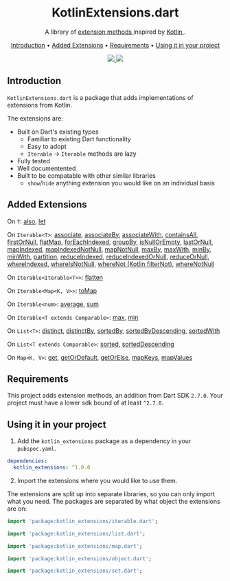 <h1 align="center">
KotlinExtensions.dart
</h1>

<p align="center">
  A library of <a href='https://dart.dev/guides/language/extension-methods'> extension methods </a> inspired by <a href="https://kotlinlang.org/"> Kotlin </a>.
</p>

<p align="center">
  <a href="#introduction">Introduction</a> •
  <a href="#added-extensions">Added Extensions</a> •
  <a href="#requirements">Requirements</a> •
  <a href="#using-it-in-your-project">Using it in your project</a>
</p>

<p align="center">
  <a href="https://travis-ci.com/DanielChurch/KtXt.dart">
    <img src="https://travis-ci.com/DanielChurch/KtXt.dart.svg?branch=master">
  </a>
  <a href="https://codecov.io/gh/DanielChurch/KtXt.dart">
      <img src="https://codecov.io/gh/DanielChurch/KtXt.dart/branch/master/graph/badge.svg">
  </a>
</p>

## Introduction

`KotlinExtensions.dart` is a package that adds implementations of extensions from Kotlin.

The extensions are:
  - Built on Dart's existing types
    - Familiar to existing Dart functionality
    - Easy to adopt
    - `Iterable` -> `Iterable` methods are lazy
  - Fully tested
  - Well documentented
  - Built to be compatable with other similar libraries
    - `show`/`hide` anything extension you would like on an individual basis

## Added Extensions

On `T`: [also](doc/object.md#also), [let](doc/object.md#let)

On `Iterable<T>`: [associate](doc/iterable.md#associate), [associateBy](doc/iterable.md#associateBy), [associateWith](doc/iterable.md#associateWith), [containsAll](doc/iterable.md#containsAll), [firstOrNull](doc/iterable.md#firstOrNull), [flatMap](doc/iterable.md#flatMap), [forEachIndexed](doc/iterable.md#forEachIndexed), [groupBy](doc/iterable.md#groupBy), [isNullOrEmpty](doc/iterable.md#isNullOrEmpty), [lastOrNull](doc/iterable.md#lastOrNull), [mapIndexed](doc/iterable.md#mapIndexed), [mapIndexedNotNull](doc/iterable.md#mapIndexedNotNull), [mapNotNull](doc/iterable.md#mapNotNull), [maxBy](doc/iterable.md#maxBy), [maxWith](doc/iterable.md#maxWith), [minBy](doc/iterable.md#minBy), [minWith](doc/iterable.md#minWith), [partition](doc/iterable.md#partition), [reduceIndexed](doc/iterable.md#reduceIndexed), [reduceIndexedOrNull](doc/iterable.md#reduceIndexedOrNull-not-from-kotlin), [reduceOrNull](doc/iterable.md#reduceOrNull-not-from-kotlin), [whereIndexed](doc/iterable.md#whereIndexed-kotlin-filterIndexed), [whereIsNotNull](doc/iterable.md#whereIsNotNull-not-from-kotlin), [whereNot (Kotlin filterNot)](doc/iterable.md#whereNot-kotlin-filterNot), [whereNotNull](doc/iterable.md#whereNotNull-kotlin-filterNotNull)

On `Iterable<Iterable<T>>`: [flatten](doc/iterable.md#flatten)

On `Iterable<Map<K, V>>`: [toMap](doc/iterable.md#toMap)

On `Iterable<num>`: [average](doc/iterable.md#average), [sum](doc/iterable.md#sum)

On `Iterable<T extends Comparable>`: [max](doc/iterable.md#max), [min](doc/iterable.md#min)

On `List<T>`: [distinct](doc/list.md#distinct), [distinctBy](doc/list.md#distinctBy), [sortedBy](doc/list.md#sortedBy), [sortedByDescending](doc/list.md#sortedByDescending), [sortedWith](doc/list.md#sortedWith)

On `List<T extends Comparable>`: [sorted](doc/list.md#sorted), [sortedDescending](doc/list.md#sortedDescending)

On `Map<K, V>`: [get](doc/map.md#get), [getOrDefault](doc/map.md#getOrDefault), [getOrElse](doc/map.md#getOrElse), [mapKeys](doc/map.md#mapKeys), [mapValues](doc/map.md#mapValues)

## Requirements

This project adds extension methods, an addition from Dart SDK `2.7.0`. Your project must have a lower sdk bound of at least `^2.7.0`.

## Using it in your project

1. Add the `kotlin_extensions` package as a dependency in your `pubspec.yaml`.

```yaml
dependencies:
  kotlin_extensions: ^1.0.0
```

2. Import the extensions where you would like to use them.

The extensions are split up into separate libraries, so you can only import what you need. The packages are separated by what object the extensions are on:

```Dart
import 'package:kotlin_extensions/iterable.dart';
```

```Dart
import 'package:kotlin_extensions/list.dart';
```

```Dart
import 'package:kotlin_extensions/map.dart';
```

```Dart
import 'package:kotlin_extensions/object.dart';
```

```Dart
import 'package:kotlin_extensions/set.dart';
```
